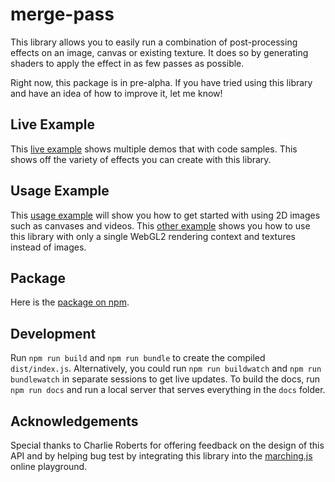 # merge-pass

This library allows you to easily run a combination of post-processing
effects on an image, canvas or existing texture. It does so by generating
shaders to apply the effect in as few passes as possible.

Right now, this package is in pre-alpha. If you have tried using this library
and have an idea of how to improve it, let me know!

## Live Example

This [live example](https://www.bandaloo.fun/merge-pass/example.html) shows multiple
demos that with code samples. This shows off the variety of effects you can create
with this library.

## Usage Example

This [usage example](https://github.com/bandaloo/merge-pass-usage) will show
you how to get started with using 2D images such as canvases and videos. This
[other example](https://github.com/bandaloo/one-context-merge-pass) shows you
how to use this library with only a single WebGL2 rendering context and textures
instead of images.

## Package

Here is the [package on npm](https://www.npmjs.com/package/@bandaloo/merge-pass).

## Development

Run `npm run build` and `npm run bundle` to create the compiled
`dist/index.js`. Alternatively, you could run `npm run buildwatch` and
`npm run bundlewatch` in separate sessions to get live updates. To build the
docs, run `npm run docs` and run a local server that serves everything in the
`docs` folder.

## Acknowledgements

Special thanks to Charlie Roberts for offering feedback on the design of
this API and by helping bug test by integrating this library into the
[marching.js](https://github.com/charlieroberts/marching) online playground.
